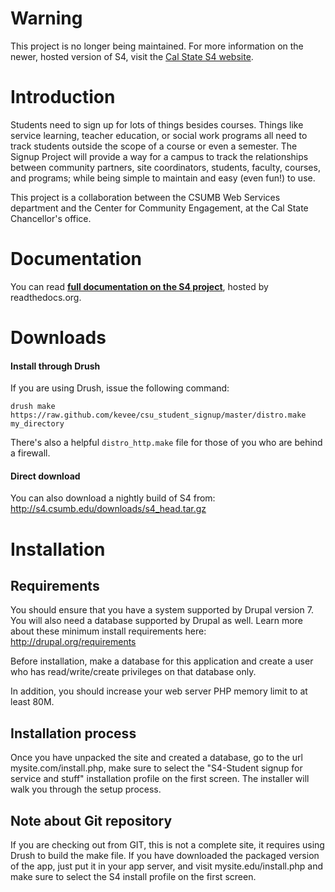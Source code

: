 Warning
=======

This project is no longer being maintained. For more information on the newer, hosted version of S4, visit the [Cal State S4 website](http://calstates4.com).

Introduction 
============
Students need to sign up for lots of things besides courses. Things like service learning, teacher education, or social work programs all need to track students outside the scope of a course or even a semester. The Signup Project will provide a way for a campus to track the relationships between community partners, site coordinators, students, faculty, courses, and programs; while being simple to maintain and easy (even fun!) to use.

This project is a collaboration between the CSUMB Web Services department and the Center for Community Engagement, at the Cal State Chancellor's office.

Documentation
=============
You can read **[full documentation on the S4 project](http://s4.readthedocs.org/en/latest/)**, hosted by readthedocs.org.

Downloads
=========

#### Install through Drush
If you are using Drush, issue the following command:

`drush make https://raw.github.com/kevee/csu_student_signup/master/distro.make my_directory`

There's also a helpful `distro_http.make` file for those of you who are behind a firewall.

#### Direct download

You can also download a nightly build of S4 from: http://s4.csumb.edu/downloads/s4_head.tar.gz

Installation
============

Requirements
------------
You should ensure that you have a system supported by Drupal version 7. You will also need a database supported by Drupal as well. Learn more about these minimum install requirements here:
http://drupal.org/requirements

Before installation, make a database for this application and create a user who has read/write/create privileges on that database only.

In addition, you should increase your web server PHP memory limit to at least 80M.

Installation process
--------------------
Once you have unpacked the site and created a database, go to the url mysite.com/install.php, make sure to select the "S4-Student signup for service and stuff" installation profile on the first screen. The installer will walk you through the setup process.

Note about Git repository
-------------------------
If you are checking out from GIT, this is not a complete site, it requires using Drush to build the make file. If you have downloaded the packaged version of the app, just put it in your app server, and visit mysite.edu/install.php and make sure to select the S4 install profile on the first screen.


